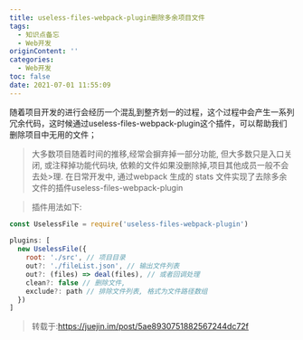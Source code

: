 ```yaml
---
title: useless-files-webpack-plugin删除多余项目文件
tags:
  - 知识点备忘
  - Web开发
originContent: ''
categories:
  - Web开发
toc: false
date: 2021-07-01 11:55:09
---
```


随着项目开发的进行会经历一个混乱到整齐划一的过程，这个过程中会产生一系列冗余代码，这时候通过useless-files-webpack-plugin这个插件，可以帮助我们删除项目中无用的文件；


> 大多数项目随着时间的推移,经常会摒弃掉一部分功能, 但大多数只是入口关闭, 或注释掉功能代码块, 依赖的文件如果没删除掉,项目其他成员一般不会去处>理. 在日常开发中, 通过webpack 生成的 stats 文件实现了去除多余文件的插件useless-files-webpack-plugin

> 插件用法如下:

```javascript
const UselessFile = require('useless-files-webpack-plugin')
 
plugins: [
  new UselessFile({
    root: './src', // 项目目录
    out?: './fileList.json', // 输出文件列表
    out?: (files) => deal(files), // 或者回调处理
    clean?: false // 删除文件,
    exclude?: path // 排除文件列表, 格式为文件路径数组
  })
]
```

> 转载于:https://juejin.im/post/5ae8930751882567244dc72f